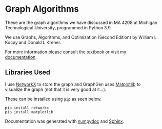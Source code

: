 # Graph Algorithms
These are the graph algorithms we have discussed in MA 4208 at Michigan Technological University, programmed in Python 3.9.

We use Graphs, Algorithms, and Optimization (Second Edition) by William L Kocay and Donald L Kreher.

For more information please consult the textbook or visit my [documentation](https://mjschwenne.github.io/GraphAlgorithms/).

## Libraries Used
I use [NetworkX](https://networkx.org/) to store the graph and GraphGen uses [Matplotlib](https://matplotlib.org/) to visualize the graph (not that it is very good at it...).

These can be installed using `pip` as seen below.
```
pip install networkx
pip install matplotlib
```
Documentation was generated with [numpydoc](https://numpydoc.readthedocs.io/en/latest/format.html) and [Sphinx](https://www.sphinx-doc.org/en/master/index.html).
